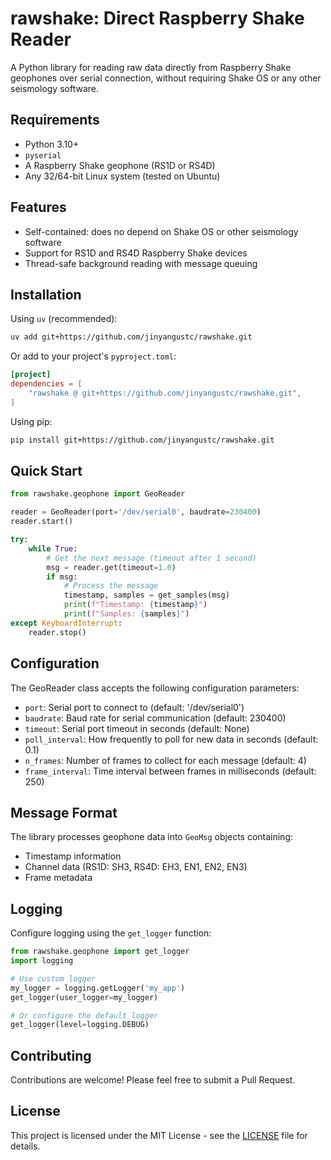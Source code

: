 # rawshake: Direct Raspberry Shake Reader

A Python library for reading raw data directly from Raspberry Shake geophones over
serial connection, without requiring Shake OS or any other seismology software.

## Requirements

- Python 3.10+
- `pyserial`
- A Raspberry Shake geophone (RS1D or RS4D)
- Any 32/64-bit Linux system (tested on Ubuntu)

## Features

- Self-contained: does no depend on Shake OS or other seismology software
- Support for RS1D and RS4D Raspberry Shake devices
- Thread-safe background reading with message queuing

## Installation

Using `uv` (recommended):
```bash
uv add git+https://github.com/jinyangustc/rawshake.git
```

Or add to your project's `pyproject.toml`:
```toml
[project]
dependencies = [
    "rawshake @ git+https://github.com/jinyangustc/rawshake.git",
]
```

Using pip:
```bash
pip install git+https://github.com/jinyangustc/rawshake.git
```

## Quick Start

```python
from rawshake.geophone import GeoReader

reader = GeoReader(port='/dev/serial0', baudrate=230400)
reader.start()

try:
    while True:
        # Get the next message (timeout after 1 second)
        msg = reader.get(timeout=1.0)
        if msg:
            # Process the message
            timestamp, samples = get_samples(msg)
            print(f"Timestamp: {timestamp}")
            print(f"Samples: {samples}")
except KeyboardInterrupt:
    reader.stop()
```

## Configuration

The GeoReader class accepts the following configuration parameters:

- `port`: Serial port to connect to (default: '/dev/serial0')
- `baudrate`: Baud rate for serial communication (default: 230400)
- `timeout`: Serial port timeout in seconds (default: None)
- `poll_interval`: How frequently to poll for new data in seconds (default: 0.1)
- `n_frames`: Number of frames to collect for each message (default: 4)
- `frame_interval`: Time interval between frames in milliseconds (default: 250)

## Message Format

The library processes geophone data into `GeoMsg` objects containing:
- Timestamp information
- Channel data (RS1D: SH3, RS4D: EH3, EN1, EN2, EN3)
- Frame metadata

## Logging

Configure logging using the `get_logger` function:

```python
from rawshake.geophone import get_logger
import logging

# Use custom logger
my_logger = logging.getLogger('my_app')
get_logger(user_logger=my_logger)

# Or configure the default logger
get_logger(level=logging.DEBUG)
```

## Contributing

Contributions are welcome! Please feel free to submit a Pull Request.

## License

This project is licensed under the MIT License - see the [LICENSE](LICENSE) file for details.
